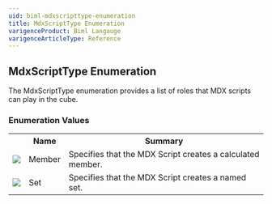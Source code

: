 ```yaml
---
uid: biml-mdxscripttype-enumeration
title: MdxScriptType Enumeration
varigenceProduct: Biml Langauge
varigenceArticleType: Reference
---
```


## MdxScriptType Enumeration<div class="LanguageSummary"><div class ="SummaryItem">The MdxScriptType enumeration provides a list of roles that MDX scripts can play in the cube.</div></div><div class="EnumValueGroup">### Enumeration Values<table id="EnumValue" class="MemberList"><tbody><tr><th class="MemberTypeIconColumnHeader">&nbsp;</th><th class="MemberNameColumnHeader">Name</th><th class="MemberSummaryColumnHeader">Summary</th></tr><tr class="cd0"><td align="center" class="MemberTypeIcon"><img src="enumValue.png"></img></td><td class="MemberName">Member</td><td class="MemberSummary"><div class ="SummaryItem">Specifies that the MDX Script creates a calculated member.</div></td></tr><tr class="cd1"><td align="center" class="MemberTypeIcon"><img src="enumValue.png"></img></td><td class="MemberName">Set</td><td class="MemberSummary"><div class ="SummaryItem">Specifies that the MDX Script creates a named set.</div></td></tr></tbody></table></div>